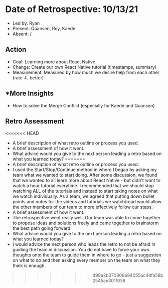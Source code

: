 # Date of Retrospective: 10/13/21

* Led by: Ryan
* Present: Quansen, Roy, Kaede
* Absent: /

## Action

* Goal: Learning more about React Native
* Change: Create our own React Native tutorial (timestamps, summary)
* Measurement: Measured by how much we desire help from each other (rate $\downarrow$, better)

## *More Insights

* How to solve the Merge Conflict (especially for Kaede and Quansen)

## Retro Assessment

<<<<<<< HEAD
* A brief description of what retro outline or process you used.
* A brief assessment of how it went.
* What advice would you give to the next person leading a retro
  based on what you learned today?
=======
* A brief description of what retro outline or process you used: 
* I used the Start/Stop/Continue method in where I began by asking my team what we wanted to start doing. After some discussion, we found that we wanted to all learn more about React Native - but didn't want to watch a hour tutorial everytime. I recommended that we should stop watching ALL of the tutorials and instead to start taking notes on what we watch individually. As a team, we agreed that putting down bullet points and notes for the videos and tutorials we watch/read would allow the other members of our team to more effectively follow our steps. 
* A brief assessment of how it went.
* The retrospective went really well. Our team was able to come together to propose ideas and solutions freely and came together to brainstorm the best path going forward.
* What advice would you give to the next person leading a retro
  based on what you learned today?
* I would advice the next person who leads the retro to not be afraid in guiding the team in discussion. You do not have to force your own thoughts onto the team to guide them in where to go - just a suggestion on what to do and then asking every member on the team on what they think is enough.

  
>>>>>>> d99a2b370808a94055ac4dfa58b2545ae301f038
